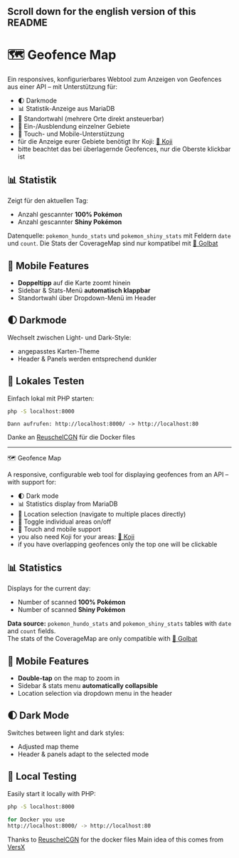 Scroll down for the english version of this README
--------------------------------------------------------------------------------------------------

# 🗺️ Geofence Map

Ein responsives, konfigurierbares Webtool zum Anzeigen von Geofences aus einer API – mit Unterstützung für:
- 🌓 Darkmode
- 📊 Statistik-Anzeige aus MariaDB
- 📍 Standortwahl (mehrere Orte direkt ansteuerbar) 
- 🔲 Ein-/Ausblendung einzelner Gebiete
- 📱 Touch- und Mobile-Unterstützung
- für die Anzeige eurer Gebiete benötigt Ihr Koji: [📍 Koji](https://github.com/TurtIeSocks/Koji)
- bitte beachtet das bei überlagernde Geofences, nur die Oberste klickbar ist

## 📊 Statistik

Zeigt für den aktuellen Tag:
- Anzahl gescannter **100% Pokémon**
- Anzahl gescannter **Shiny Pokémon**

Datenquelle: `pokemon_hundo_stats` und `pokemon_shiny_stats` mit Feldern `date` und `count`.
Die Stats der CoverageMap sind nur kompatibel mit [📍 Golbat](https://github.com/UnownHash/Golbat)

## 📱 Mobile Features

- **Doppeltipp** auf die Karte zoomt hinein
- Sidebar & Stats-Menü **automatisch klappbar**
- Standortwahl über Dropdown-Menü im Header

## 🌓 Darkmode

Wechselt zwischen Light- und Dark-Style:
- angepasstes Karten-Theme
- Header & Panels werden entsprechend dunkler

## 🧪 Lokales Testen

Einfach lokal mit PHP starten:

```bash
php -S localhost:8000
```

```Docker:
Dann aufrufen: http://localhost:8000/ -> http://localhost:80 
``` 

Danke an [ReuschelCGN](https://github.com/ReuschelCGN) für die Docker files

------------------------------------------------------------------------------------------------

 🗺️ Geofence Map

A responsive, configurable web tool for displaying geofences from an API – with support for:
- 🌓 Dark mode  
- 📊 Statistics display from MariaDB  
- 📍 Location selection (navigate to multiple places directly)  
- 🔲 Toggle individual areas on/off  
- 📱 Touch and mobile support  
- you also need Koji for your areas: [📍 Koji](https://github.com/TurtIeSocks/Koji)
- if you have overlapping geofences only the top one will be clickable

## 📊 Statistics

Displays for the current day:
- Number of scanned **100% Pokémon**  
- Number of scanned **Shiny Pokémon**

**Data source:** `pokemon_hundo_stats` and `pokemon_shiny_stats` tables with `date` and `count` fields.  
The stats of the CoverageMap are only compatible with [📍 Golbat](https://github.com/UnownHash/Golbat)

## 📱 Mobile Features

- **Double-tap** on the map to zoom in  
- Sidebar & stats menu **automatically collapsible**  
- Location selection via dropdown menu in the header  

## 🌓 Dark Mode

Switches between light and dark styles:
- Adjusted map theme  
- Header & panels adapt to the selected mode  

## 🧪 Local Testing

Easily start it locally with PHP:

```bash
php -S localhost:8000

for Docker you use
http://localhost:8000/ -> http://localhost:80
```

Thanks to [ReuschelCGN](https://github.com/ReuschelCGN) for the docker files
Main idea of this comes from [VersX](https://github.com/versx)
